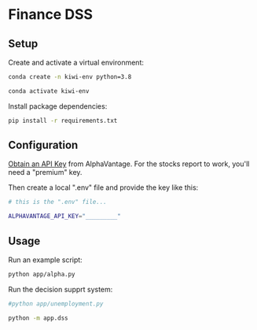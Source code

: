 # Finance DSS
## Setup


Create and activate a virtual environment:


```sh 
conda create -n kiwi-env python=3.8

conda activate kiwi-env
```

Install package dependencies:

```sh
pip install -r requirements.txt
```

## Configuration


[Obtain an API Key](https://www.alphavantage.co/support/#api-key) from AlphaVantage. For the stocks report to work, you'll need a "premium" key.

Then create a local ".env" file and provide the key like this:

```sh
# this is the ".env" file...

ALPHAVANTAGE_API_KEY="_________"
```


## Usage

Run an example script:

```sh
python app/alpha.py
```

Run the decision supprt system:

```sh
#python app/unemployment.py

python -m app.dss
```
